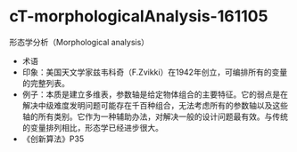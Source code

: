 # cT-morphologicalAnalysis-161105

形态学分析（Morphological analysis）

- 术语
- 印象：美国天文学家兹韦科奇（F.Zvikki）在1942年创立，可编排所有的变量的完整列表。
- 例子：本质是建立多维表，参数轴是给定物体组合的主要特征。它的弱点是在解决中级难度发明问题可能存在千百种组合，无法考虑所有的参数轴以及这些轴的所有类别。它作为一种辅助办法，对解决一般的设计问题最有效。与传统的变量排列相比，形态学已经进步很大。
- 《创新算法》P35

